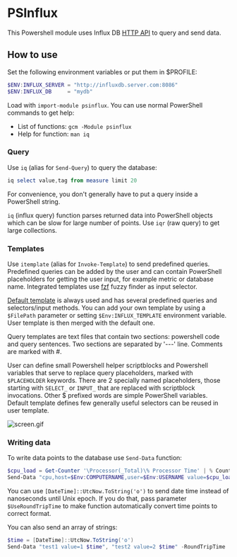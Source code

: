 # PSInflux

This Powershell module uses Influx DB [HTTP API](https://docs.influxdata.com/influxdb/v1.2/guides/querying_data) to query and send data.

## How to use

Set the following environment variables or put them in $PROFILE:

```powershell
$ENV:INFLUX_SERVER = "http://influxdb.server.com:8086"
$ENV:INFLUX_DB     = "mydb"
```

Load with `import-module psinflux`. You can use normal PowerShell commands to get help:

* List of functions: `gcm -Module psinflux`
* Help for function: `man iq`

### Query

Use `iq` (alias for `Send-Query`) to query the database:

```powershell
iq select value,tag from measure limit 20
```

For convenience, you don't generally have to put a query inside a PowerShell string.

`iq` (influx query) function parses returned data into PowerShell objects which can be slow for large number of points. Use `iqr` (raw query) to get large collections.

### Templates

Use `itemplate` (alias for `Invoke-Template`) to send predefined queries. Predefined queries can be added by the user and can contain PowerShell placeholders for getting the user input, for example metric or database name. Integrated templates use [fzf](https://chocolatey.org/packages/fzf) fuzzy finder as input selector.

[Default template](https://github.com/majkinetor/psinflux/blob/master/templates.txt) is always used and has several predefined queries and selectors/input methods. You can add your own template by using a `$FilePath` parameter or setting `$Env:INFLUX_TEMPLATE` environment variable. User template is then merged with the default one.

Query templates are text files that contain two sections: powershell code and query sentences. Two sections are separated by '---' line. Comments are marked with #.

User can define small Powershell helper scriptblocks and Powershell variables that serve to replace query placeholders, marked with `$PLACEHOLDER` keywords. There are 2 specially named placeholders, those starting with `SELECT_` or `INPUT_` that are replaced with scriptblock invocations. Other $ prefixed words are simple PowerShell variables. Default template defines few generally useful selectors can be reused in user template.

![screen.gif](https://cdn.rawgit.com/majkinetor/psinflux/1cd398bc/screen.gif)

### Writing data

To write data points to the database use `Send-Data` function:

```powershell
$cpu_load = Get-Counter '\Processor(_Total)\% Processor Time' | % CounterSamples | % CookedValue
Send-Data "cpu,host=$Env:COMPUTERNAME,user=$Env:USERNAME value=$cpu_load"
```

You can use `[DateTime]::UtcNow.ToString('o')` to send date time instead of nanoseconds until Unix epoch. If you do that, pass parameter `$UseRoundTripTime` to make function automatically convert time points to correct format.

You can also send an array of strings:

```powershell
$time = [DateTime]::UtcNow.ToString('o')
Send-Data "test1 value=1 $time", "test2 value=2 $time" -RoundTripTime
```



